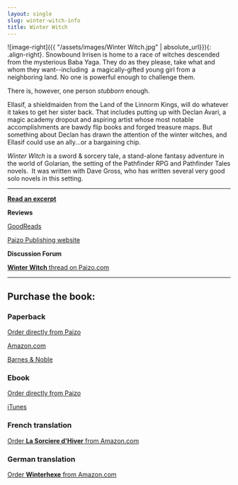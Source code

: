 ```yaml
---
layout: single
slug: winter-witch-info
title: Winter Witch
---
```


![image-right]({{ "/assets/images/Winter Witch.jpg" | absolute_url}}){: .align-right}. Snowbound Irrisen is home to a race of witches descended from the mysterious Baba Yaga. They do as they please, take what and whom they want--including  a magically-gifted young girl from a neighboring land. No one is powerful enough to challenge them.

There is, however, one person _stubborn_ enough.

Ellasif, a shieldmaiden from the Land of the Linnorm Kings, will do whatever it takes to get her sister back. That includes putting up with Declan Avari, a magic academy dropout and aspiring artist whose most notable accomplishments are bawdy flip books and forged treasure maps. But something about Declan has drawn the attention of the winter witches, and Ellasif could use an ally...or a bargaining chip.

_Winter Witch_ is a sword & sorcery tale, a stand-alone fantasy adventure in the world of Golarian, the setting of the Pathfinder RPG and Pathfinder Tales novels.  It was written with Dave Gross, who has written several very good solo novels in this setting.

***

**[Read an excerpt](http://paizo.com/products/btpy8h6j?Pathfinder-Tales-Winter-Witch)**

**Reviews**

[GoodReads](http://www.goodreads.com/book/show/7959022-winter-witch)

[Paizo Publishing website](http://paizo.com/products/btpy8h6j?Pathfinder-Tales-Winter-Witch)

**Discussion Forum**

[**Winter Witch** thread on Paizo.com](http://paizo.com/cgi-bin/WebObjects/Store.woa/wa/browse?path=threads%2Frzs2lh8t)

***

## Purchase the book:

### Paperback

[Order directly from Paizo ](http://paizo.com/products/btpy8h6j?Pathfinder-Tales-Winter-Witch)

[Amazon.com](http://www.amazon.com/Pathfinder-Tales-Winter-Elaine-Cunningham/dp/1601252862/ref=sr_1_1?ie=UTF8&qid=1355172223&sr=8-1&keywords=Winter+Witch+Elaine+Cunningham)

[Barnes & Noble](http://www.barnesandnoble.com/w/pathfinder-tales-elaine-cunningham/1102251515)

### Ebook

[Order directly from Paizo](http://paizo.com/products/btpy8h6j?Pathfinder-Tales-Winter-Witch)

[iTunes](https://itunes.apple.com/us/book/pathfinder-tales-winter-witch/id402582235?mt=11)

### French translation

[Order **La Sorciere d'Hiver** from Amazon.com](http://www.amazon.com/Pathfinder-2-French-Elaine-Cunningham/dp/2363280644/ref=la_B00458D7YO_1_40?s=books&ie=UTF8&qid=1365426618&sr=1-40)    

### German translation 

[Order **Winterhexe** from Amazon.com](https://www.amazon.com/dp/B0753D5CWJ/ref=rdr_kindle_ext_tmb)
